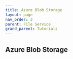 ```yaml
---
title: Azure Blob Storage
layout: page
nav_order: 3
parent: File Service
grand_parent: Tutorials
---
```


## Azure Blob Storage
